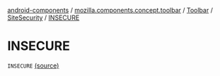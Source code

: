[android-components](../../../index.md) / [mozilla.components.concept.toolbar](../../index.md) / [Toolbar](../index.md) / [SiteSecurity](index.md) / [INSECURE](./-i-n-s-e-c-u-r-e.md)

# INSECURE

`INSECURE` [(source)](https://github.com/mozilla-mobile/android-components/blob/master/components/concept/toolbar/src/main/java/mozilla/components/concept/toolbar/Toolbar.kt#L341)